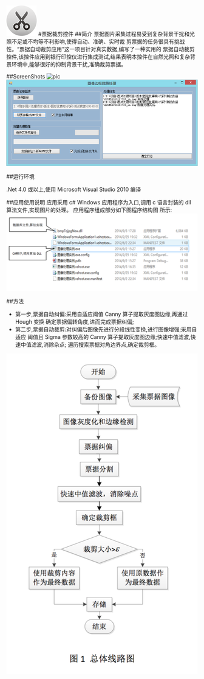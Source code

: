 ![pic](picture/logo.png)
#票据裁剪控件
##简介
票据图片采集过程易受到复杂背景干扰和光照不足或不均等不利影响,使得自动、准确、实时裁
剪票据的任务很具有挑战性。“票据自动裁剪应用”这一项目针对真实数据,编写了一种实用的
票据自动裁剪控件,该控件应用到银行印控仪进行集成测试,结果表明本控件在自然光照和复杂背景环境中,能够很好的抑制背景干扰,准确裁剪票据。

##ScreenShots
![pic](picture/3.png)
![pic](picture/4.png)


##运行环境

.Net 4.0 或以上,使用 Microsoft Visual Studio 2010 编译


##应用使用说明
应用采用 c# Windows 应用程序为入口,调用 c 语言封装的 dll 算法文件,实现图片的处理。 应用程序组成部分如下图程序结构图 所示:
![pic](picture/pic1.png)

##方法
* 第一步,票据自动纠偏:采用自适应阈值 Canny 算子提取灰度图边缘,再通过 Hough 变换 确定票据偏转角度,进而完成票据纠偏;
* 第二步,票据自动裁剪:对纠偏后图像先进行分段线性变换,进行图像增强;采用自适应 阈值且 Sigma 参数较高的 Canny 算子提取灰度图边缘;快速中值滤波,快速中值滤波,消除杂点; 遍历搜索票据对角边界点,确定裁剪框。

![pic](picture/pic2.png)